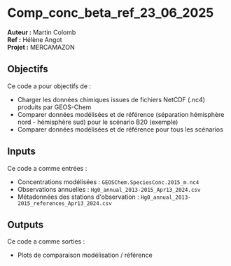 # Comp_conc_beta_ref_23_06_2025

**Auteur :** Martin Colomb  
**Ref :** Hélène Angot  
**Projet :** MERCAMAZON

## Objectifs

Ce code a pour objectifs de :
- Charger les données chimiques issues de fichiers NetCDF (.nc4) produits par GEOS-Chem
- Comparer données modélisées et de référence (séparation hémisphère nord - hémisphère sud) pour le scénario B20 (exemple)
- Comparer données modélisées et de référence pour tous les scénarios

## Inputs

Ce code a comme entrées : 
- Concentrations modélisées : `GEOSChem.SpeciesConc.2015_m.nc4`
- Observations annuelles : `Hg0_annual_2013-2015_Apr13_2024.csv`
- Métadonnées des stations d'observation : `Hg0_annual_2013-2015_references_Apr13_2024.csv`


## Outputs

Ce code a comme sorties : 
- Plots de comparaison modélisation / référence





  
